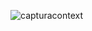 ![capturacontext](https://user-images.githubusercontent.com/27843359/125326880-e96eb900-e318-11eb-9f0a-43928806429e.png)
